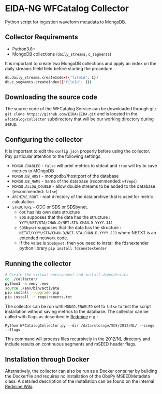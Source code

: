 # EIDA-NG WFCatalog Collector

Python script for ingestion waveform metadata to MongoDB.

## Collector Requirements

- Python3.8+
- MongoDB collections (`daily_streams`, `c_segments`)

It is important to create two MongoDB collections and apply an index on the
daily streams fileId field before starting the procedure.

```bash
db.daily_streams.createIndex({'fileId': 1})
db.c_segments.createIndex({'fileId': 1})
```

## Downloading the source code

The source code of the WFCatalog Service can be downloaded through
git: `git clone https://github.com/EIDA/EIDA.git` and is located in
the `wfcatalog/collector` subdirectory that will be our working directory
during setup.

## Configuring the collector

It is important to edit the `config.json` properly before using the collector.
Pay particular attention to the following settings:

- `MONGO.ENABLED` - `false` will print metrics to stdout and `true` will try to save metrics to MOngoDB
- `MONGO.DB_HOST` - mongodb://host:port of the database
- `MONGO.DB_NAME` - name of the database (recommended: `wfrepo`)
- `MONGO.ALLOW_DOUBLE` - allow double streams to be added to the database (recommended: `false`)
- `ARCHIVE_ROOT` - root directory of the data archive that is used for metric calculation
- `STRUCTURE` - ODC or SDS or SDSbynet.
  - `ODC` has his own data structure
  - `SDS` supposes that the data has the structure : `YYYY/NET/STA/CHAN.D/NET.STA.CHAN.D.YYYY.JJJ`
  - `SDSbynet` supposes that the data has the structure : `NETXT/YYYY/STA/CHAN.D/NET.STA.CHAN.D.YYYY.JJJ`
    where NETXT is an extended network code.
  - If the value is `SDSbynet`, then you need to install the fdsnextender python library `pip install fdsnnetextender`

## Running the collector

```bash
# Create the virtual environment and install dependencies
cd ./collector/
python3 -m venv .env
source ./env/bin/activate
pip install --upgrade pip
pip install -r requirements.txt
```

The collector can be run with `MONGO.ENABLED` set to `false` to test the script installation
without saving metrics to the database. The collector can be called with flags as
described in [Redmine](https://dev.knmi.nl/projects/eida/wiki/WFCatalog#2-EIDANG-WFCatalog-Collector) e.g.:

`Python WFCatalogCollector.py --dir /data/storage/SDS/2012/NL/ --csegs --flags`

This command will process files recursively in the 2012/NL directory and include
results on continuous segments and mSEED header flags.

## Installation through Docker

Alternatively, the collector can also be run as a Docker container by building
the Dockerfile and requires no installation of the ObsPy MSEEDMetadata class.
A detailed description of the installation can be found on the internal
[Redmine Wiki](https://dev.knmi.nl/projects/eida/wiki/WFCatalogDocker).
